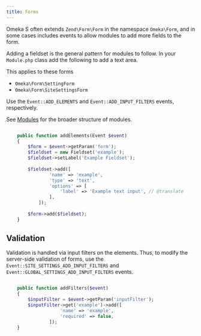 ```yaml
---
title: Forms
---
```


Omeka S often extends `Zend\Form\Form` in the namespace `Omeka\Form`, and in some cases includes events to allow modules to add more fields to the form.

Adding a fieldset is the general pattern for modules to follow. In your `Module.php` class add the following to add a text area. 

This applies to these forms

* `Omeka\Form\SettingForm`
* `Omeka\Form\SiteSettingsForm`


Use the `Event::ADD_ELEMENTS` and `Event::ADD_INPUT_FILTERS` events, respectively.

See [Modules](../modules/index.md) for the broader structure of modules.

```php

    public function addElements(Event $event)
    {
        $form = $event->getParam('form');
        $fieldset = new Fieldset('example');
        $fieldset->setLabel('Example Fieldset');
        
        $fieldset->add([
                'name' => 'example',
                'type' => 'text',
                'options' => [
                    'label' => 'Example text input', // @translate
                ],
            ]);
            
        $form->add($fieldset);
    }

```

## Validation

Validation is handled via input filters on the elements. Thus, to modify the server-side validation of forms, use the `Event::SITE_SETTINGS_ADD_INPUT_FILTERS` and `Event::GLOBAL_SETTINGS_ADD_INPUT_FILTERS` events.

```php

    public function addFilters($event)
    {
        $inputFilter = $event->getParam('inputFilter');
        $inputFilter->get('example')->add([
                    'name' => 'example',
                    'required' => false,
                ]);
    }
```

